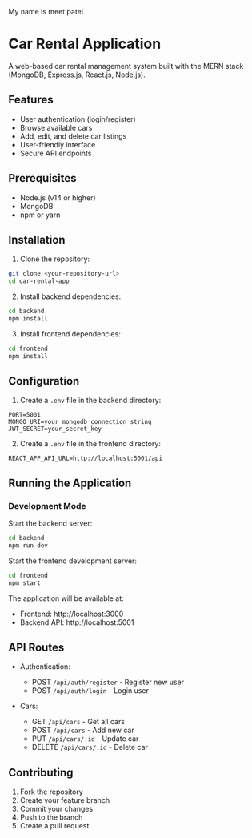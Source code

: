
My name is meet patel

# Car Rental Application

A web-based car rental management system built with the MERN stack (MongoDB, Express.js, React.js, Node.js).

## Features

- User authentication (login/register)
- Browse available cars
- Add, edit, and delete car listings
- User-friendly interface
- Secure API endpoints

## Prerequisites

- Node.js (v14 or higher)
- MongoDB
- npm or yarn

## Installation

1. Clone the repository:
```bash
git clone <your-repository-url>
cd car-rental-app
```

2. Install backend dependencies:
```bash
cd backend
npm install
```

3. Install frontend dependencies:
```bash
cd frontend
npm install
```

## Configuration

1. Create a `.env` file in the backend directory:
```env
PORT=5001
MONGO_URI=your_mongodb_connection_string
JWT_SECRET=your_secret_key
```

2. Create a `.env` file in the frontend directory:
```env
REACT_APP_API_URL=http://localhost:5001/api
```

## Running the Application

### Development Mode

Start the backend server:
```bash
cd backend
npm run dev
```

Start the frontend development server:
```bash
cd frontend
npm start
```

The application will be available at:
- Frontend: http://localhost:3000
- Backend API: http://localhost:5001

## API Routes

- Authentication:
  - POST `/api/auth/register` - Register new user
  - POST `/api/auth/login` - Login user

- Cars:
  - GET `/api/cars` - Get all cars
  - POST `/api/cars` - Add new car
  - PUT `/api/cars/:id` - Update car
  - DELETE `/api/cars/:id` - Delete car

## Contributing

1. Fork the repository
2. Create your feature branch
3. Commit your changes
4. Push to the branch
5. Create a pull request
